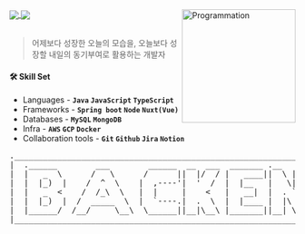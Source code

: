 <img align="right" src="https://github.com/hoonloper/hoonloper/assets/78959175/3ffd7f10-01a5-447c-9aae-41dcdafab0f7" alt="Programmation" width="200" />

<div>
<a href="https://github.com/anuraghazra/github-readme-stats">
  <img align="center" src="https://komarev.com/ghpvc/?username=yonghoon-jung&color=blueviolet&" />
</a>
  
<a href="https://blog.naver.com/electron98">
  <img align="center" src="https://img.shields.io/badge/Tech Blog-000000?logo=Bloglovin&logoColor=white" />
</a>
</div>

<br />

> 어제보다 성장한 오늘의 모습을, 오늘보다 성장할 내일의 동기부여로 활용하는 개발자

#### 🛠️ Skill Set
- Languages - **`Java` `JavaScript` `TypeScript`**
- Frameworks - **`Spring boot` `Node` `Nuxt(Vue)`**
- Databases - **`MySQL` `MongoDB`**
- Infra - **`AWS` `GCP` `Docker`**
- Collaboration tools - **`Git` `Github` `Jira` `Notion`**


<pre>
._______________________________________________________________________________.
|  .______        ___        ______  __  ___  _______ .__   __.  _______        |
|  |   _  \      /   \      /      ||  |/  / |   ____||  \ |  | |       \       |
|  |  |_)  |    /  ^  \    |  ,----'|  '  /  |  |__   |   \|  | |  .--.  |      |
|  |   _  <    /  /_\  \   |  |     |    <   |   __|  |  . `  | |  |  |  |      |
|  |  |_)  |  /  _____  \  |  `----.|  .  \  |  |____ |  |\   | |  '--'  | __   |
|  |______/  /__/     \__\  \______||__|\__\ |_______||__| \__| |_______/ (__)  |
|_______________________________________________________________________________|

</pre>



<!--
 ____                         __                            __     
/\  _`\                      /\ \                          /\ \    
\ \ \L\ \     __       ___   \ \ \/'\       __     ___     \_\ \   
 \ \  _ <'  /'__`\    /'___\  \ \ , <     /'__`\ /' _ `\   /'_` \  
  \ \ \L\ \/\ \L\.\_ /\ \__/   \ \ \\`\  /\  __/ /\ \/\ \ /\ \L\ \ 
   \ \____/\ \__/.\_\\ \____\   \ \_\ \_\\ \____\\ \_\ \_\\ \___,_\
    \/___/  \/__/\/_/ \/____/    \/_/\/_/ \/____/ \/_/\/_/ \/__,_ /
-->
